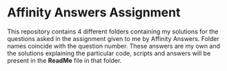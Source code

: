 # Affinity Answers Assignment

This repository contains 4 different folders containing my solutions for the questions asked in the assignment given to me by Affinity Answers. Folder names coincide with the question number. These answers are my own and the solutions explaining the particular code, scripts and answers will be present in the **ReadMe** file in that folder.
